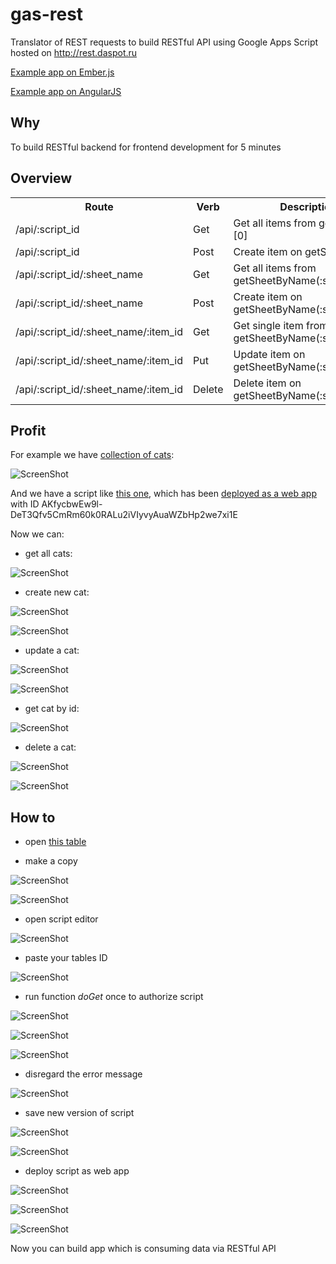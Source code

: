 gas-rest
========

Translator of REST requests to build RESTful API using Google Apps Script hosted on http://rest.daspot.ru

[Example app on Ember.js](http://dab00.gweb.io/gas-rest-ember/)

[Example app on AngularJS](http://dab00.gweb.io/gas-rest-angular/)

Why
----------

To build RESTful backend for frontend development for 5 minutes

Overview
----------

<table>  
  <tr>
    <th>Route</th>
    <th>Verb</th>
    <th>Description</th>
  </tr>
  <tr>
    <td>/api/:script_id</td>
    <td>Get</td>
    <td>Get all items from getSheets()[0]</td>
  </tr>
  <tr>
    <td>/api/:script_id</td>
    <td>Post</td>
    <td>Create item on getSheets()[0]</td>
  </tr>
  <tr>
    <td>/api/:script_id/:sheet_name</td>
    <td>Get</td>
    <td>Get all items from getSheetByName(:sheet_name)</td>
  </tr>
  <tr>
    <td>/api/:script_id/:sheet_name</td>
    <td>Post</td>
    <td>Create item on getSheetByName(:sheet_name)</td>
  </tr>
  <tr>
    <td>/api/:script_id/:sheet_name/:item_id</td>
    <td>Get</td>
    <td>Get single item from getSheetByName(:sheet_name)</td>
  </tr>
  <tr>
    <td>/api/:script_id/:sheet_name/:item_id</td>
    <td>Put</td>
    <td>Update item on getSheetByName(:sheet_name)</td>
  </tr>
  <tr>
    <td>/api/:script_id/:sheet_name/:item_id</td>
    <td>Delete</td>
    <td>Delete item on getSheetByName(:sheet_name)</td>
  </tr>
</table>

Profit
----------

For example we have [collection of cats](https://docs.google.com/spreadsheets/d/1rDit6RtL6ohww86sHsE8d66DjncQmKe25dqU9jz0F90/edit):

![ScreenShot](https://github.com/dab00/gas-rest/raw/master/scr/scr1.jpg) 

And we have a script like [this one](https://github.com/dab00/gas-rest/blob/master/code.gs), which has been [deployed as a web app](https://script.google.com/macros/s/AKfycbwEw9l-DeT3Qfv5CmRm60k0RALu2iVIyvyAuaWZbHp2we7xi1E/exec) with ID AKfycbwEw9l-DeT3Qfv5CmRm60k0RALu2iVIyvyAuaWZbHp2we7xi1E

Now we can:
- get all cats:

![ScreenShot](https://github.com/dab00/gas-rest/raw/master/scr/scr2.jpg)

- create new cat:

![ScreenShot](https://github.com/dab00/gas-rest/raw/master/scr/scr3.jpg)

![ScreenShot](https://github.com/dab00/gas-rest/raw/master/scr/scr4.jpg)

- update a cat:

![ScreenShot](https://github.com/dab00/gas-rest/raw/master/scr/scr5.jpg)

![ScreenShot](https://github.com/dab00/gas-rest/raw/master/scr/scr6.jpg)

- get cat by id:

![ScreenShot](https://github.com/dab00/gas-rest/raw/master/scr/scr7.jpg)

- delete a cat:

![ScreenShot](https://github.com/dab00/gas-rest/raw/master/scr/scr8.jpg)

![ScreenShot](https://github.com/dab00/gas-rest/raw/master/scr/scr9.jpg)

How to
----------

- open [this table](https://docs.google.com/spreadsheets/d/1rDit6RtL6ohww86sHsE8d66DjncQmKe25dqU9jz0F90/edit)

- make a copy

![ScreenShot](https://github.com/dab00/gas-rest/raw/master/scr/scr10.jpg)

![ScreenShot](https://github.com/dab00/gas-rest/raw/master/scr/scr11.jpg)

- open script editor

![ScreenShot](https://github.com/dab00/gas-rest/raw/master/scr/scr12.jpg)

- paste your tables ID

![ScreenShot](https://github.com/dab00/gas-rest/raw/master/scr/scr13.jpg)

- run function *doGet* once to authorize script

![ScreenShot](https://github.com/dab00/gas-rest/raw/master/scr/scr14.jpg)

![ScreenShot](https://github.com/dab00/gas-rest/raw/master/scr/scr15.jpg)

![ScreenShot](https://github.com/dab00/gas-rest/raw/master/scr/scr16.jpg)

- disregard the error message

![ScreenShot](https://github.com/dab00/gas-rest/raw/master/scr/scr17.jpg)

- save new version of script

![ScreenShot](https://github.com/dab00/gas-rest/raw/master/scr/scr18.jpg)

![ScreenShot](https://github.com/dab00/gas-rest/raw/master/scr/scr19.jpg)

- deploy script as web app

![ScreenShot](https://github.com/dab00/gas-rest/raw/master/scr/scr20.jpg)

![ScreenShot](https://github.com/dab00/gas-rest/raw/master/scr/scr21.jpg)

![ScreenShot](https://github.com/dab00/gas-rest/raw/master/scr/scr22.jpg)

Now you can build app which is consuming data via RESTful API